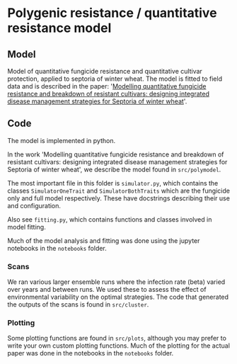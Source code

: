 # Polygenic resistance / quantitative resistance model

## Model

Model of quantitative fungicide resistance and quantitative cultivar
protection, applied to septoria of winter wheat. The model is fitted to field
data and is described in the paper: '[Modelling quantitative fungicide resistance and breakdown of resistant cultivars: designing integrated disease management strategies for Septoria of winter wheat](https://www.biorxiv.org/content/10.1101/2022.08.10.503500v1.full)'.

## Code

The model is implemented in python.

In the work 'Modelling quantitative fungicide resistance and breakdown of resistant cultivars: designing integrated disease management strategies for Septoria of winter wheat', we describe the model found in `src/polymodel`.

The most important file in this folder is `simulator.py`, which contains the
classes `SimulatorOneTrait` and `SimulatorBothTraits` which are the fungicide
only and full model respectively. These have docstrings describing their use
and configuration.

Also see `fitting.py`, which contains functions and classes involved in model
fitting.

Much of the model analysis and fitting was done using the jupyter notebooks in
the `notebooks` folder.

### Scans

We ran various larger ensemble runs where the infection rate (beta) varied over
years and between runs. We used these to assess the effect of environmental
variability on the optimal strategies. The code that generated the outputs of
the scans is found in `src/cluster`.

### Plotting

Some plotting functions are found in `src/plots`, although you may prefer to
write your own custom plotting functions. Much of the plotting for the actual
paper was done in the notebooks in the `notebooks` folder.
